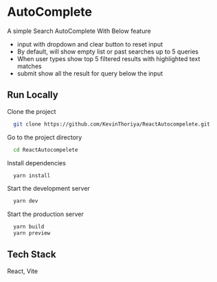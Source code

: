 
# AutoComplete

A simple Search AutoComplete With Below feature

- input with dropdown and clear button to reset input
- By default, will show empty list or past searches up to 5 queries
- When user types show top 5 filtered results with highlighted text matches
- submit show all the result for query below the input

## Run Locally

Clone the project

```bash
  git clone https://github.com/KevinThoriya/ReactAutocompelete.git
```

Go to the project directory

```bash
  cd ReactAutocompelete
```

Install dependencies

```bash
  yarn install
```

Start the development server

```bash
  yarn dev
```

Start the production server

```bash
  yarn build
  yarn preview
```

## Tech Stack

React, Vite
